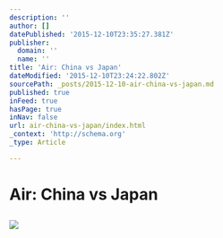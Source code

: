 ```yaml
---
description: ''
author: []
datePublished: '2015-12-10T23:35:27.381Z'
publisher:
  domain: ''
  name: ''
title: 'Air: China vs Japan'
dateModified: '2015-12-10T23:24:22.802Z'
sourcePath: _posts/2015-12-10-air-china-vs-japan.md
published: true
inFeed: true
hasPage: true
inNav: false
url: air-china-vs-japan/index.html
_context: 'http://schema.org'
_type: Article

---
```

# Air: China vs Japan

<article style=""><h1></h1><p></p><img src="https://qph.is.quoracdn.net/main-qimg-b361bee584c8af675820ca4d125daa65?convert_to_webp=true" /></article>